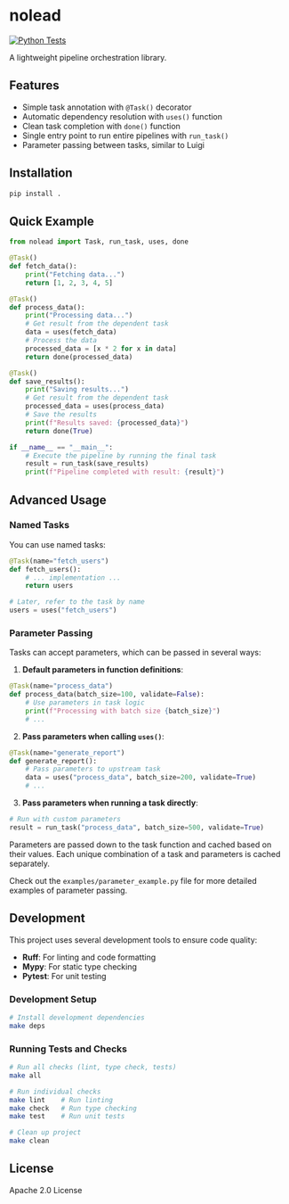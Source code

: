 # nolead

[![Python Tests](https://github.com/ruivieira/nolead/actions/workflows/python-tests.yml/badge.svg)](https://github.com/ruivieira/nolead/actions/workflows/python-tests.yml)

A lightweight pipeline orchestration library.

## Features

- Simple task annotation with `@Task()` decorator
- Automatic dependency resolution with `uses()` function
- Clean task completion with `done()` function
- Single entry point to run entire pipelines with `run_task()`
- Parameter passing between tasks, similar to Luigi

## Installation

```bash
pip install .
```

## Quick Example

```python
from nolead import Task, run_task, uses, done

@Task()
def fetch_data():
    print("Fetching data...")
    return [1, 2, 3, 4, 5]

@Task()
def process_data():
    print("Processing data...")
    # Get result from the dependent task
    data = uses(fetch_data)
    # Process the data
    processed_data = [x * 2 for x in data]
    return done(processed_data)

@Task()
def save_results():
    print("Saving results...")
    # Get result from the dependent task
    processed_data = uses(process_data)
    # Save the results
    print(f"Results saved: {processed_data}")
    return done(True)

if __name__ == "__main__":
    # Execute the pipeline by running the final task
    result = run_task(save_results)
    print(f"Pipeline completed with result: {result}")
```

## Advanced Usage

### Named Tasks

You can use named tasks:

```python
@Task(name="fetch_users")
def fetch_users():
    # ... implementation ...
    return users

# Later, refer to the task by name
users = uses("fetch_users")
```

### Parameter Passing

Tasks can accept parameters, which can be passed in several ways:

1. **Default parameters in function definitions**:
```python
@Task(name="process_data")
def process_data(batch_size=100, validate=False):
    # Use parameters in task logic
    print(f"Processing with batch size {batch_size}")
    # ...
```

2. **Pass parameters when calling `uses()`**:
```python
@Task(name="generate_report")
def generate_report():
    # Pass parameters to upstream task
    data = uses("process_data", batch_size=200, validate=True)
    # ...
```

3. **Pass parameters when running a task directly**:
```python
# Run with custom parameters
result = run_task("process_data", batch_size=500, validate=True)
```

Parameters are passed down to the task function and cached based on their values. Each unique combination of a task and parameters is cached separately.

Check out the `examples/parameter_example.py` file for more detailed examples of parameter passing.

## Development

This project uses several development tools to ensure code quality:

- **Ruff**: For linting and code formatting
- **Mypy**: For static type checking
- **Pytest**: For unit testing

### Development Setup

```bash
# Install development dependencies
make deps
```

### Running Tests and Checks

```bash
# Run all checks (lint, type check, tests)
make all

# Run individual checks
make lint    # Run linting
make check   # Run type checking
make test    # Run unit tests

# Clean up project
make clean
```

## License

Apache 2.0 License
